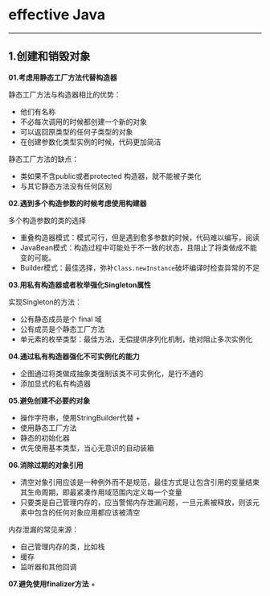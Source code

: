 # effective Java
****

## 1.创建和销毁对象

**01.考虑用静态工厂方法代替构造器**

静态工厂方法与构造器相比的优势：
+ 他们有名称
+ 不必每次调用的时候都创建一个新的对象
+ 可以返回原类型的任何子类型的对象
+ 在创建参数化类型实例的时候，代码更加简洁

静态工厂方法的缺点：
+ 类如果不含public或者protected 构造器，就不能被子类化
+ 与其它静态方法没有任何区别

**02.遇到多个构造参数的时候考虑使用构建器**

多个构造参数的类的选择
+ 重叠构造器模式：模式可行，但是遇到愈多参数的时候，代码难以编写，阅读
+ JavaBean模式：构造过程中可能处于不一致的状态，且阻止了将类做成不能变的可能。
+ Builder模式：最佳选择，弥补`Class.newInstance`破坏编译时检查异常的不足

**03.用私有构造器或者枚举强化Singleton属性**

实现Singleton的方法：
+ 公有静态成员是个 final 域
+ 公有成员是个静态工厂方法
+ 单元素的枚举类型：最佳方法，无偿提供序列化机制，绝对阻止多次实例化

**04.通过私有构造器强化不可实例化的能力**

+ 企图通过将类做成抽象类强制该类不可实例化，是行不通的
+ 添加显式的私有构造器

**05.避免创建不必要的对象**

+ 操作字符串，使用StringBuilder代替 +
+ 使用静态工厂方法
+ 静态的初始化器
+ 优先使用基本类型，当心无意识的自动装箱

**06.消除过期的对象引用**

+ 清空对象引用应该是一种例外而不是规范，最佳方式是让包含引用的变量结束其生命周期，即最紧凑作用域范围内定义每一个变量
+ 只要类是自己管理内存的，应当警惕内存泄漏问题，一旦元素被释放，则该元素中包含的任何对象应用都应该被清空

内存泄漏的常见来源：
+ 自己管理内存的类，比如栈
+ 缓存
+ 监听器和其他回调

**07.避免使用finalizer方法**
+ 
